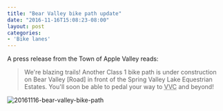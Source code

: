 ```yaml
---
title: "Bear Valley bike path update"
date: "2016-11-16T15:08:23-08:00"
layout: post
categories:
- 'Bike lanes'
---
```


A press release from the Town of Apple Valley reads:

> We're blazing trails! Another Class 1 bike path is under construction on Bear Valley \[Road\] in front of the Spring Valley Lake Equestrian Estates. You'll soon be able to pedal your way to <abbr title="Victor Valley College">VVC</abbr> and beyond!

![20161116-bear-valley-bike-path](/wp-content/uploads/2016/11/20161116-bear-valley-bike-path-300x180.jpg)
